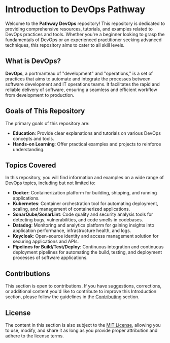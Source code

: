 # Introduction to DevOps Pathway

Welcome to the **Pathway DevOps** repository! This repository is dedicated to providing comprehensive resources, tutorials, and examples related to DevOps practices and tools. Whether you're a beginner looking to grasp the fundamentals of DevOps or an experienced practitioner seeking advanced techniques, this repository aims to cater to all skill levels.

## What is DevOps?

**DevOps**, a portmanteau of "development" and "operations," is a set of practices that aims to automate and integrate the processes between software development and IT operations teams. It facilitates the rapid and reliable delivery of software, ensuring a seamless and efficient workflow from development to production.

## Goals of This Repository

The primary goals of this repository are:

- **Education**: Provide clear explanations and tutorials on various DevOps concepts and tools.
- **Hands-on Learning**: Offer practical examples and projects to reinforce understanding.

## Topics Covered

In this repository, you will find information and examples on a wide range of DevOps topics, including but not limited to:

- **Docker**: Containerization platform for building, shipping, and running applications.
- **Kubernetes**: Container orchestration tool for automating deployment, scaling, and management of containerized applications.
- **SonarQube/SonarLint**: Code quality and security analysis tools for detecting bugs, vulnerabilities, and code smells in codebases.
- **Datadog**: Monitoring and analytics platform for gaining insights into application performance, infrastructure health, and logs.
- **Keycloak**: Open-source identity and access management solution for securing applications and APIs.
- **Pipelines for Build/Test/Deploy**: Continuous integration and continuous deployment pipelines for automating the build, testing, and deployment processes of software applications.

## Contributions

This section is open to contributions. If you have suggestions, corrections, or additional content you'd like to contribute to improve this Introduction section, please follow the guidelines in the [Contributing](../Contributing.md) section.

## License

The content in this section is also subject to the [MIT License](../LICENSE), allowing you to use, modify, and share it as long as you provide proper attribution and adhere to the license terms.

